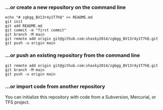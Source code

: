 ### …or create a new repository on the command line
```
echo "# zgbgg_BV13r4y1T7hQ" >> README.md
git init
git add README.md
git commit -m "first commit"
git branch -M main
git remote add origin git@github.com:shasky2014/zgbgg_BV13r4y1T7hQ.git
git push -u origin main
```

### …or push an existing repository from the command line
```
git remote add origin git@github.com:shasky2014/zgbgg_BV13r4y1T7hQ.git
git branch -M main
git push -u origin main
```

### …or import code from another repository
You can initialize this repository with code from a Subversion, Mercurial, or TFS project.

